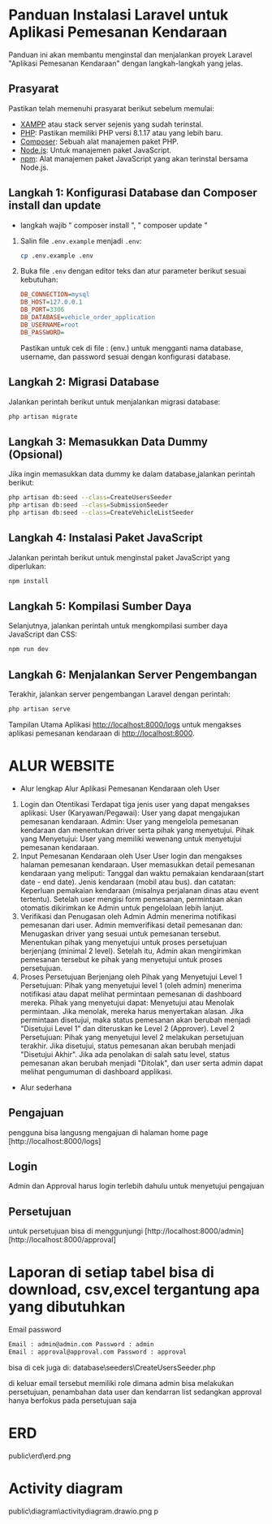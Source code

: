 # Panduan Instalasi Laravel untuk Aplikasi Pemesanan Kendaraan

Panduan ini akan membantu menginstal dan menjalankan proyek Laravel "Aplikasi Pemesanan Kendaraan" dengan langkah-langkah yang jelas.

## Prasyarat

Pastikan telah memenuhi prasyarat berikut sebelum memulai:

- [XAMPP](https://www.apachefriends.org/index.html) atau stack server sejenis yang sudah terinstal.
- [PHP](https://www.php.net/): Pastikan memiliki PHP versi 8.1.17 atau yang lebih baru.
- [Composer](https://getcomposer.org/): Sebuah alat manajemen paket PHP.
- [Node.js](https://nodejs.org/): Untuk manajemen paket JavaScript.
- [npm](https://www.npmjs.com/): Alat manajemen paket JavaScript yang akan terinstal bersama Node.js.

## Langkah 1: Konfigurasi Database dan Composer install dan update 

- langkah wajib " composer install ", " composer update "

1. Salin file `.env.example` menjadi `.env`:

   ```bash
   cp .env.example .env
   ```

2. Buka file `.env` dengan editor teks dan atur parameter berikut sesuai kebutuhan:

   ```ini
   DB_CONNECTION=mysql
   DB_HOST=127.0.0.1
   DB_PORT=3306
   DB_DATABASE=vehicle_order_application
   DB_USERNAME=root
   DB_PASSWORD=
   ```
   Pastikan untuk cek di file : (env.) untuk mengganti nama database, username, dan password sesuai dengan konfigurasi database.

## Langkah 2: Migrasi Database

Jalankan perintah berikut untuk menjalankan migrasi database:

```bash
php artisan migrate
```

## Langkah 3: Memasukkan Data Dummy (Opsional)

Jika ingin memasukkan data dummy ke dalam database,jalankan perintah berikut:

```bash
php artisan db:seed --class=CreateUsersSeeder
php artisan db:seed --class=SubmissionSeeder
php artisan db:seed --class=CreateVehicleListSeeder
```

## Langkah 4: Instalasi Paket JavaScript

Jalankan perintah berikut untuk menginstal paket JavaScript yang diperlukan:

```bash
npm install
```

## Langkah 5: Kompilasi Sumber Daya

Selanjutnya, jalankan perintah untuk mengkompilasi sumber daya JavaScript dan CSS:

```bash
npm run dev
```

## Langkah 6: Menjalankan Server Pengembangan

Terakhir, jalankan server pengembangan Laravel dengan perintah:

```bash
php artisan serve
```
Tampilan Utama Aplikasi [http://localhost:8000/logs](http://localhost:8000/logs)
untuk mengakses aplikasi pemesanan kendaraan di [http://localhost:8000](http://localhost:8000).

# ALUR WEBSITE
- Alur lengkap
Alur Aplikasi Pemesanan Kendaraan oleh User
1. Login dan Otentikasi
Terdapat tiga jenis user yang dapat mengakses aplikasi:
User (Karyawan/Pegawai): User yang dapat mengajukan pemesanan kendaraan.
Admin: User yang mengelola pemesanan kendaraan dan menentukan driver serta pihak yang menyetujui.
Pihak yang Menyetujui: User yang memiliki wewenang untuk menyetujui pemesanan kendaraan.
2. Input Pemesanan Kendaraan oleh User
User login dan mengakses halaman pemesanan kendaraan.
User memasukkan detail pemesanan kendaraan yang meliputi:
Tanggal dan waktu pemakaian kendaraan(start date - end date).
Jenis kendaraan (mobil atau bus).
dan catatan:
Keperluan pemakaian kendaraan (misalnya perjalanan dinas atau event tertentu).
Setelah user mengisi form pemesanan, permintaan akan otomatis dikirimkan ke Admin untuk pengelolaan lebih lanjut.
3. Verifikasi dan Penugasan oleh Admin
Admin menerima notifikasi pemesanan dari user.
Admin memverifikasi detail pemesanan dan:
Menugaskan driver yang sesuai untuk pemesanan tersebut.
Menentukan pihak yang menyetujui untuk proses persetujuan berjenjang (minimal 2 level).
Setelah itu, Admin akan mengirimkan pemesanan tersebut ke pihak yang menyetujui untuk proses persetujuan.
4. Proses Persetujuan Berjenjang oleh Pihak yang Menyetujui
Level 1 Persetujuan: Pihak yang menyetujui level 1 (oleh admin) menerima notifikasi atau dapat melihat permintaan pemesanan di dashboard mereka.
Pihak yang menyetujui dapat:
Menyetujui atau Menolak permintaan. Jika menolak, mereka harus menyertakan alasan.
Jika permintaan disetujui, maka status pemesanan akan berubah menjadi "Disetujui Level 1" dan diteruskan ke Level 2 (Approver).
Level 2 Persetujuan: Pihak yang menyetujui level 2 melakukan persetujuan terakhir. Jika disetujui, status pemesanan akan berubah menjadi "Disetujui Akhir".
Jika ada penolakan di salah satu level, status pemesanan akan berubah menjadi "Ditolak", dan user serta admin dapat melihat pengumuman di dashboard applikasi.

- Alur sederhana
## Pengajuan
pengguna bisa langusng mengajuan di halaman home page  [http://localhost:8000/logs]
## Login
Admin dan Approval harus login terlebih dahulu untuk menyetujui pengajuan 
## Persetujuan
untuk persetujuan bisa di menggunjungi [http://localhost:8000/admin][http://localhost:8000/approval]
# Laporan di setiap tabel bisa di download, csv,excel tergantung apa yang dibutuhkan 
Email password
```bash
Email : admin@admin.com Password : admin
Email : approval@approval.com Password : approval
```
bisa di cek juga di: database\seeders\CreateUsersSeeder.php

di keluar email tersebut memiliki role dimana admin bisa melakukan persetujuan, penambahan data user dan kendarran list 
sedangkan approval hanya berfokus pada persetujuan saja


# ERD

public\erd\erd.png

# Activity diagram 
public\diagram\activitydiagram.drawio.png 
p